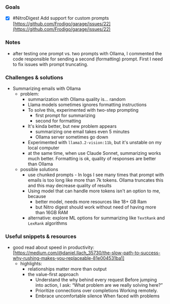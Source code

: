 ### Goals

- [x] #NitroDigest Add support for custom prompts [https://github.com/Frodigo/garage/issues/22](https://github.com/Frodigo/garage/issues/22)

### Notes

- after testing one prompt vs. two prompts with Ollama, I commented the code responsible for sending a second (formatting) prompt. First I need to fix issues with prompt truncating.

### Challenges & solutions

- Summarizing emails with Ollama
  - problem:
    - summarization with Ollama quality is... random
    - Llama models sometimes ignores formatting instructions
    - To solve this, experimented with two-step prompting
      - first prompt for summarizing
      - second for formatting
    - It's kinda better, but new problem appears
      - summarizing one email takes even 5 minutes
      - Ollama server sometimes go down
    - Experimented with `llama3.2-vision:11b`, but it's unstable on my local computer
    - at the same time, when use Claude Sonnet, summarizing works much better. Formatting is ok, quality of responses are better than Ollama
  - possible solutions
    - use chunked prompts - In logs I see many times that prompt with emails is too long like more than 7k tokens. Ollama truncates this and this may decrease quality of results
    - Using model that can handle more tokens isn't an option to me, because
      - better model, needs more resources like 18+ GB Ram
      - but Nitro digest should work without need of having more than 16GB RAM
    - alternative: explore ML options for summarizing like `TextRank` and `LexRank` algorithms

### Useful snippets & resources

- good read about speed in productivity: [https://medium.com/@daniel.llach_35730/the-slow-path-to-success-why-rushing-makes-you-replaceable-81e004531ba1]
  - highlights:
    - relationships matter more than output
    - the value-first approach
      - Understand the why behind every request Before jumping into action, I ask: “What problem are we really solving here?”
      - Prioritize connections over completions Working remotely.
      - Embrace uncomfortable silence When faced with problems
